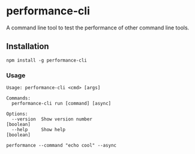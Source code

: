 # performance-cli
A command line tool to test the performance of other command line tools.

## Installation
`npm install -g performance-cli`

### Usage
```
Usage: performance-cli <cmd> [args]

Commands:
  performance-cli run [command] [async]

Options:
  --version  Show version number                                       [boolean]
  --help     Show help                                                 [boolean]
```

`performance --command "echo cool" --async`